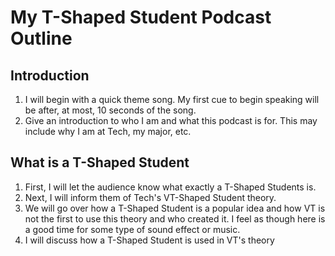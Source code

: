 
# My T-Shaped Student Podcast Outline

## Introduction

1. I will begin with a quick theme song. My first cue to begin speaking will be after, at most, 10 seconds of the song.
1. Give an introduction to who I am and what this podcast is for. This may include why I am at Tech, my major, etc.

## What is a T-Shaped Student
1. First, I will let the audience know what exactly a T-Shaped Students is.
1. Next, I will inform them of Tech's VT-Shaped Student theory.
1. We will go over how a T-Shaped Student is a popular idea and how VT is not the first to use this theory and who created it. I feel as though here is a good time for some type of sound effect or music.
1. I will discuss how a T-Shaped Student is used in VT's theory